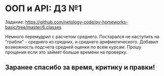 # ООП и API: ДЗ №1
Задание: https://github.com/netology-code/py-homeworks-basic/tree/master/6.classes

Немного перемудрил с расчетом среднего. Постарался не наступить на "грабли"  - среднего из средних,
и среднего арифметического. Добавил возможность подсчета средней оценки по всем курсам. 
Прошу прощения если это займет больше времени на проверку.

## Заранее спасибо за время, критику и правки!